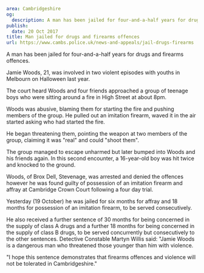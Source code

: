 ```yaml
area: Cambridgeshire
og:
  description: A man has been jailed for four-and-a-half years for drugs and firearms offences.
publish:
  date: 20 Oct 2017
title: Man jailed for drugs and firearms offences
url: https://www.cambs.police.uk/news-and-appeals/jail-drugs-firearms
```

A man has been jailed for four-and-a-half years for drugs and firearms offences.

Jamie Woods, 21, was involved in two violent episodes with youths in Melbourn on Halloween last year.

The court heard Woods and four friends approached a group of teenage boys who were sitting around a fire in High Street at about 8pm.

Woods was abusive, blaming them for starting the fire and pushing members of the group. He pulled out an imitation firearm, waved it in the air started asking who had started the fire.

He began threatening them, pointing the weapon at two members of the group, claiming it was "real" and could "shoot them".

The group managed to escape unharmed but later bumped into Woods and his friends again. In this second encounter, a 16-year-old boy was hit twice and knocked to the ground.

Woods, of Brox Dell, Stevenage, was arrested and denied the offences however he was found guilty of possession of an imitation firearm and affray at Cambridge Crown Court following a four day trial.

Yesterday (19 October) he was jailed for six months for affray and 18 months for possession of an imitation firearm, to be served consecutively.

He also received a further sentence of 30 months for being concerned in the supply of class A drugs and a further 18 months for being concerned in the supply of class B drugs, to be served concurrently but consecutively to the other sentences. Detective Constable Martyn Willis said: "Jamie Woods is a dangerous man who threatened those younger than him with violence.

"I hope this sentence demonstrates that firearms offences and violence will not be tolerated in Cambridgeshire."
